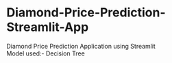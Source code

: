 # Diamond-Price-Prediction-Streamlit-App


Diamond Price Prediction Application using Streamlit<br>
Model used:- Decision Tree
